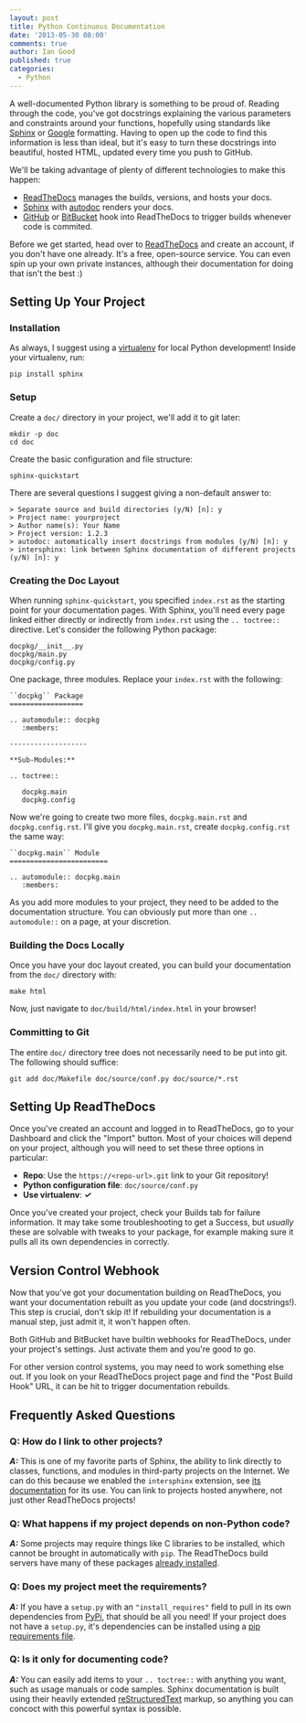 ```yaml
---
layout: post
title: Python Continuous Documentation
date: '2013-05-30 08:00'
comments: true
author: Ian Good
published: true
categories:
  - Python
---
```


A well-documented Python library is something to be proud of. Reading through
the code, you've got docstrings explaining the various parameters and
constraints around your functions, hopefully using standards like [Sphinx][1]
or [Google][13] formatting. Having to open up the code to find this information
is less than ideal, but it's easy to turn these docstrings into beautiful,
hosted HTML, updated every time you push to GitHub.

We'll be taking advantage of plenty of different technologies to make this
happen:

* [ReadTheDocs][2] manages the builds, versions, and hosts your docs.
* [Sphinx][3] with [autodoc][4] renders your docs.
* [GitHub][5] or [BitBucket][6] hook into ReadTheDocs to trigger builds
  whenever code is commited.

Before we get started, head over to [ReadTheDocs][2] and create an account, if
you don't have one already. It's a free, open-source service. You can even spin
up your own private instances, although their documentation for doing that
isn't the best :)

<!-- more -->

## Setting Up Your Project

### Installation

As always, I suggest using a [virtualenv][7] for local Python development!
Inside your virtualenv, run:

    pip install sphinx
    
### Setup

Create a `doc/` directory in your project, we'll add it to git later:

    mkdir -p doc
    cd doc

Create the basic configuration and file structure:

    sphinx-quickstart

There are several questions I suggest giving a non-default answer to:

    > Separate source and build directories (y/N) [n]: y
    > Project name: yourproject
    > Author name(s): Your Name
    > Project version: 1.2.3
    > autodoc: automatically insert docstrings from modules (y/N) [n]: y
    > intersphinx: link between Sphinx documentation of different projects (y/N) [n]: y

### Creating the Doc Layout

When running `sphinx-quickstart`, you specified `index.rst` as the starting
point for your documentation pages. With Sphinx, you'll need every page linked
either directly or indirectly from `index.rst` using the `.. toctree::`
directive. Let's consider the following Python package:

    docpkg/__init__.py
    docpkg/main.py
    docpkg/config.py

One package, three modules. Replace your `index.rst` with the following:

    ``docpkg`` Package
    ==================

    .. automodule:: docpkg
       :members:

    -------------------
    
    **Sub-Modules:**
    
    .. toctree::

       docpkg.main
       docpkg.config
       
Now we're going to create two more files, `docpkg.main.rst` and
`docpkg.config.rst`.  I'll give you `docpkg.main.rst`, create
`docpkg.config.rst` the same way:

    ``docpkg.main`` Module
    ========================
    
    .. automodule:: docpkg.main
       :members:
       
As you add more modules to your project, they need to be added to the
documentation structure. You can obviously put more than one `.. automodule::`
on a page, at your discretion.

### Building the Docs Locally

Once you have your doc layout created, you can build your documentation from the
`doc/` directory with:

    make html

Now, just navigate to `doc/build/html/index.html` in your browser!

### Committing to Git

The entire `doc/` directory tree does not necessarily need to be put into git.
The following should suffice:

    git add doc/Makefile doc/source/conf.py doc/source/*.rst

## Setting Up ReadTheDocs

Once you've created an account and logged in to ReadTheDocs, go to your
Dashboard and click the "Import" button. Most of your choices will depend on
your project, although you will need to set these three options in particular:

* **Repo**: Use the `https://<repo-url>.git` link to your Git repository!
* **Python configuration file**: `doc/source/conf.py`
* **Use virtualenv**: ***&#x2713;***

Once you've created your project, check your Builds tab for failure
information.  It may take some troubleshooting to get a Success, but *usually*
these are solvable with tweaks to your package, for example making sure it
pulls all its own dependencies in correctly.

## Version Control Webhook

Now that you've got your documentation building on ReadTheDocs, you want your
documentation rebuilt as you update your code (and docstrings!). This step is
crucial, don't skip it! If rebuilding your documentation is a manual step, just
admit it, it won't happen often.

Both GitHub and BitBucket have builtin webhooks for ReadTheDocs, under your
project's settings. Just activate them and you're good to go.

For other version control systems, you may need to work something else out. If
you look on your ReadTheDocs project page and find the "Post Build Hook" URL, it
can be hit to trigger documentation rebuilds.

## Frequently Asked Questions

### Q: How do I link to other projects?

***A:*** This is one of my favorite parts of Sphinx, the ability to link
directly to classes, functions, and modules in third-party projects on the
Internet. We can do this because we enabled the `intersphinx` extension, see
[its documentation][8] for its use. You can link to projects hosted anywhere,
not just other ReadTheDocs projects!

### Q: What happens if my project depends on non-Python code?

***A:*** Some projects may require things like C libraries to be installed,
which cannot be brought in automatically with `pip`. The ReadTheDocs build
servers have many of these packages [already installed][9].

### Q: Does my project meet the requirements?

***A:*** If you have a `setup.py` with an `"install_requires"` field to pull in
its own dependencies from [PyPi][10], that should be all you need! If your
project does not have a `setup.py`, it's dependencies can be installed using a
[pip requirements file][11].

### Q: Is it only for documenting code?

***A:*** You can easily add items to your ``.. toctree::`` with anything you
want, such as usage manuals or code samples. Sphinx documentation is built
using their heavily extended [reStructuredText][12] markup, so anything you can
concoct with this powerful syntax is possible.

[1]: http://pythonhosted.org/an_example_pypi_project/sphinx.html#full-code-example
[2]: http://readthedocs.org/
[3]: http://sphinx-doc.org/
[4]: http://sphinx-doc.org/latest/ext/autodoc.html
[5]: https://github.com/
[6]: https://bitbucket.org/
[7]: http://www.virtualenv.org/en/latest/
[8]: http://sphinx-doc.org/latest/ext/intersphinx.html
[9]: http://read-the-docs.readthedocs.org/en/latest/builds.html#packages-installed-in-the-build-environment
[10]: https://pypi.python.org/pypi
[11]: http://www.pip-installer.org/en/latest/requirements.html#requirements-files
[12]: http://sphinx-doc.org/rest.html
[13]: http://google-styleguide.googlecode.com/svn/trunk/pyguide.html?showone=Comments#Comments

